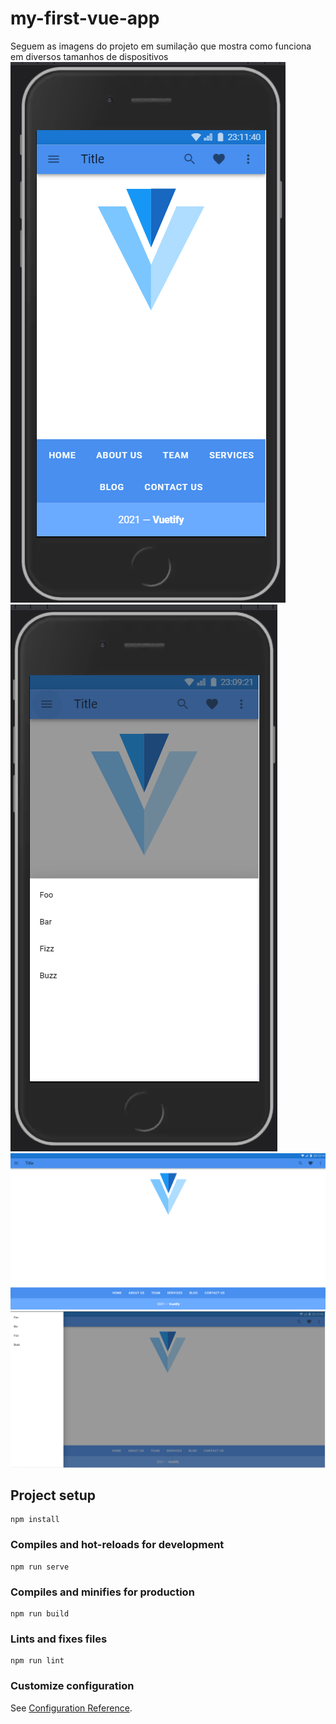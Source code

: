 # my-first-vue-app
Seguem as imagens do projeto em sumilação que mostra como funciona em diversos tamanhos de dispositivos
![img](./assets/image2.png)<br/>
![img](./assets/image1.png)<br/>
![img](./assets/image3.png)<br/>
![img](./assets/image4.png)<br/>

## Project setup
```
npm install
```

### Compiles and hot-reloads for development
```
npm run serve
```

### Compiles and minifies for production
```
npm run build
```

### Lints and fixes files
```
npm run lint
```

### Customize configuration
See [Configuration Reference](https://cli.vuejs.org/config/).
